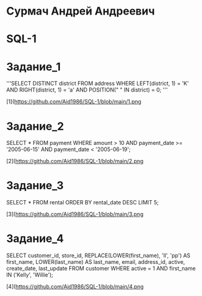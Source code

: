 # Сурмач Андрей Андреевич
# SQL-1

# Задание_1

'''SELECT
	DISTINCT district
FROM
	address
WHERE
	LEFT(district, 1) = 'K'
	AND RIGHT(district, 1) = 'a'
	AND POSITION(" " IN district) = 0;
 '''

 [1](https://github.com/Aid1986/SQL-1/blob/main/1.png

 # Задание_2

 SELECT
	*
FROM
	payment
WHERE
	amount > 10
	AND payment_date >= '2005-06-15'
	AND payment_date < '2005-06-19';

 [2](https://github.com/Aid1986/SQL-1/blob/main/2.png

 # Задание_3

 SELECT
	*
FROM
	rental
ORDER BY
	rental_date DESC
LIMIT 5;

[3](https://github.com/Aid1986/SQL-1/blob/main/3.png

# Задание_4

SELECT
	customer_id,
	store_id,
	REPLACE(LOWER(first_name), 'll', 'pp') AS first_name,
	LOWER(last_name) AS last_name,
	email,
	address_id,
	active,
	create_date,
	last_update
FROM
	customer
WHERE
	active = 1
	AND first_name IN ('Kelly', 'Willie');

 [4](https://github.com/Aid1986/SQL-1/blob/main/4.png
